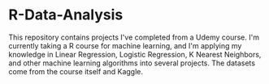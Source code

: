 # R-Data-Analysis

This repository contains projects I've completed from a Udemy course. I'm currently taking a R course for machine learning, and I'm applying my knowledge in Linear Regression, Logistic Regression, K Nearest Neighbors, and other machine learning algorithms into several projects. The datasets come from the course itself and Kaggle.
